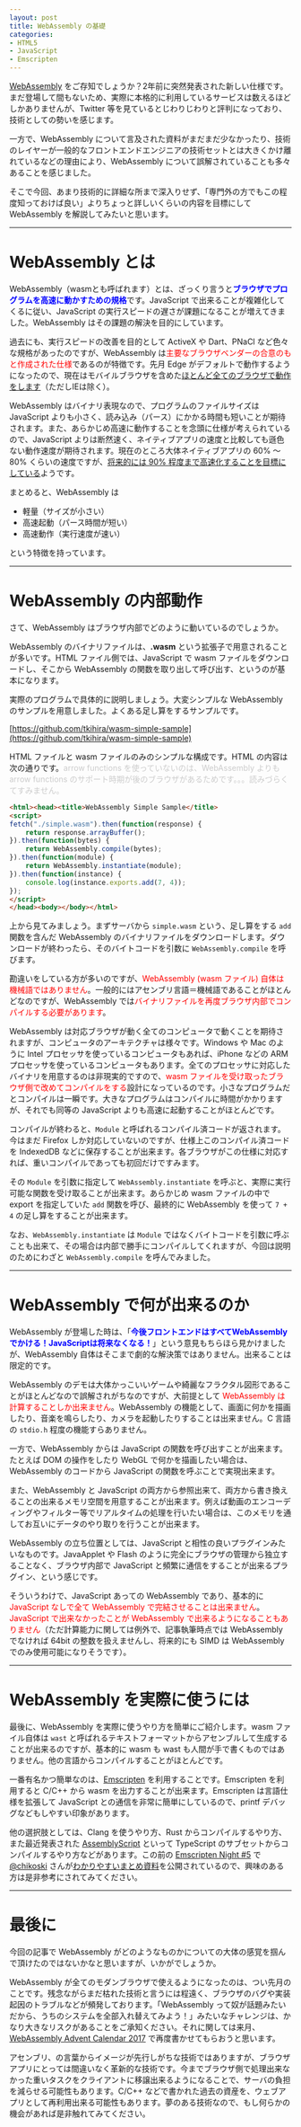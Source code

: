 ```yaml
---
layout: post
title: WebAssembly の基礎
categories:
- HTML5
- JavaScript
- Emscripten
---
```


[WebAssembly](http://webassembly.org/) をご存知でしょうか？2年前に突然発表された新しい仕様です。まだ登場して間もないため、実際に本格的に利用しているサービスは数えるほどしかありませんが、Twitter 等を見ているとじわりじわりと評判になっており、技術としての勢いを感じます。

一方で、WebAssembly について言及された資料がまだまだ少なかったり、技術のレイヤーが一般的なフロントエンドエンジニアの技術セットとは大きくかけ離れているなどの理由により、WebAssembly について誤解されていることも多々あることを感じました。

そこで今回、あまり技術的に詳細な所まで深入りせず、「専門外の方でもこの程度知っておけば良い」よりちょっと詳しいくらいの内容を目標にして WebAssembly を解説してみたいと思います。



----

# WebAssembly とは

WebAssembly（wasmとも呼ばれます）とは、ざっくり言うと<span style="color:blue;font-weight:bold">ブラウザでプログラムを高速に動かすための規格</span>です。JavaScript で出来ることが複雑化してくるに従い、JavaScript の実行スピードの遅さが課題になることが増えてきました。WebAssembly はその課題の解決を目的にしています。

過去にも、実行スピードの改善を目的として ActiveX や Dart、PNaCl など色々な規格があったのですが、WebAssembly は<span style="color:red">主要なブラウザベンダーの合意のもと作成された仕様</span>であるのが特徴です。先月 Edge がデフォルトで動作するようになったので、現在はモバイルブラウザを含めた[ほとんど全てのブラウザで動作をします](http://caniuse.com/#feat=wasm)（ただしIEは除く）。

WebAssembly はバイナリ表現なので、プログラムのファイルサイズは JavaScript よりも小さく、読み込み（パース）にかかる時間も短いことが期待されます。また、あらかじめ高速に動作することを念頭に仕様が考えられているので、JavaScript よりは断然速く、ネイティブアプリの速度と比較しても遜色ない動作速度が期待されます。現在のところ大体ネイティブアプリの 60% 〜 80% くらいの速度ですが、[将来的には 90% 程度まで高速化することを目標にしている](https://www.youtube.com/watch?v=6v4E6oksar0)ようです。

まとめると、WebAssembly は

- 軽量（サイズが小さい）
- 高速起動（パース時間が短い）
- 高速動作（実行速度が速い）

という特徴を持っています。

----

# WebAssembly の内部動作

さて、WebAssembly はブラウザ内部でどのように動いているのでしょうか。

WebAssembly のバイナリファイルは、<span style="font-weight:bold">.wasm</span> という拡張子で用意されることが多いです。HTML ファイル側では、JavaScript で wasm ファイルをダウンロードし、そこから WebAssembly の関数を取り出して呼び出す、というのが基本になります。

実際のプログラムで具体的に説明しましょう。大変シンプルな WebAssembly のサンプルを用意しました。よくある足し算をするサンプルです。

[https://github.com/tkihira/wasm-simple-sample](https://github.com/tkihira/wasm-simple-sample)

HTML ファイルと wasm ファイルのみのシンプルな構成です。HTML の内容は次の通りです。<span style="color:#ccc">arrow functions を使っていないのは、WebAssembly よりも arrow functions のサポート時期が後のブラウザがあるためです。。。読みづらくてすみません。</span>

```html
<html><head><title>WebAssembly Simple Sample</title>
<script>
fetch("./simple.wasm").then(function(response) {
    return response.arrayBuffer();
}).then(function(bytes) {
    return WebAssembly.compile(bytes);
}).then(function(module) {
    return WebAssembly.instantiate(module);
}).then(function(instance) {
    console.log(instance.exports.add(7, 4));
});
</script>
</head><body></body></html>
```

上から見てみましょう。まずサーバから `simple.wasm` という、足し算をする `add` 関数を含んだ WebAssembly のバイナリファイルをダウンロードします。ダウンロードが終わったら、そのバイトコードを引数に `WebAssembly.compile` を呼びます。

勘違いをしている方が多いのですが、<span style="color:red">WebAssembly (wasm ファイル) 自体は機械語ではありません</span>。一般的にはアセンブリ言語＝機械語であることがほとんどなのですが、WebAssembly では<span style="color:red">バイナリファイルを再度ブラウザ内部でコンパイルする必要があります</span>。

WebAssembly は対応ブラウザが動く全てのコンピュータで動くことを期待されますが、コンピュータのアーキテクチャは様々です。Windows や Mac のように Intel プロセッサを使っているコンピュータもあれば、iPhone などの ARM プロセッサを使っているコンピュータもあります。全てのプロセッサに対応したバイナリを用意するのは非現実的ですので、<span style="color:red">wasm ファイルを受け取ったブラウザ側で改めてコンパイルをする</span>設計になっているのです。小さなプログラムだとコンパイルは一瞬です。大きなプログラムはコンパイルに時間がかかりますが、それでも同等の JavaScript よりも高速に起動することがほとんどです。

コンパイルが終わると、`Module` と呼ばれるコンパイル済コードが返されます。今はまだ Firefox しか対応していないのですが、仕様上このコンパイル済コードを IndexedDB などに保存することが出来ます。各ブラウザがこの仕様に対応すれば、重いコンパイルであっても初回だけですみます。

その `Module` を引数に指定して `WebAssembly.instantiate` を呼ぶと、実際に実行可能な関数を受け取ることが出来ます。あらかじめ wasm ファイルの中で export を指定していた `add` 関数を呼び、最終的に WebAssembly を使って `7 + 4` の足し算をすることが出来ます。

なお、`WebAssembly.instantiate` は `Module` ではなくバイトコードを引数に呼ぶことも出来て、その場合は内部で勝手にコンパイルしてくれますが、今回は説明のためにわざと `WebAssembly.compile` を呼んでみました。

----

# WebAssembly で何が出来るのか

WebAssembly が登場した時は、「<span style="color:blue;font-weight:bold">今後フロントエンドはすべてWebAssemblyでかける！JavaScriptは将来なくなる！</span>」という意見もちらほら見かけましたが、WebAssembly 自体はそこまで劇的な解決策ではありません。出来ることは限定的です。

WebAssembly のデモは大体かっこいいゲームや綺麗なフラクタル図形であることがほとんどなので誤解されがちなのですが、大前提として <span style="color:red">WebAssembly は計算することしか出来ません</span>。WebAssembly の機能として、画面に何かを描画したり、音楽を鳴らしたり、カメラを起動したりすることは出来ません。C 言語の `stdio.h` 程度の機能すらありません。

一方で、WebAssembly からは JavaScript の関数を呼び出すことが出来ます。たとえば DOM の操作をしたり WebGL で何かを描画したい場合は、WebAssembly のコードから JavaScript の関数を呼ぶことで実現出来ます。

また、WebAssembly と JavaScript の両方から参照出来て、両方から書き換えることの出来るメモリ空間を用意することが出来ます。例えば動画のエンコーディングやフィルター等でリアルタイムの処理を行いたい場合は、このメモリを通してお互いにデータのやり取りを行うことが出来ます。

WebAssembly の立ち位置としては、JavaScript と相性の良いプラグインみたいなものです。JavaApplet や Flash のように完全にブラウザの管理から独立することなく、ブラウザ内部で JavaScript と頻繁に通信をすることが出来るプラグイン、という感じです。

そういうわけで、JavaScript あっての WebAssembly であり、基本的に <span style="color:red">JavaScript なしで全て WebAssembly で完結させることは出来ません</span>。<span style="color:red">JavaScript で出来なかったことが WebAssembly で出来るようになることもありません</span>（ただ計算能力に関しては例外で、記事執筆時点では WebAssembly でなければ 64bit の整数を扱えませんし、将来的にも SIMD は WebAssembly でのみ使用可能になりそうです）。

----

# WebAssembly を実際に使うには

最後に、WebAssembly を実際に使うやり方を簡単にご紹介します。wasm ファイル自体は `wast` と呼ばれるテキストフォーマットからアセンブルして生成することが出来るのですが、基本的に wasm も wast も人間が手で書くものではありません。他の言語からコンパイルすることがほとんどです。

一番有名かつ簡単なのは、[Emscripten](http://kripken.github.io/emscripten-site/) を利用することです。Emscripten を利用すると C/C++ から wasm を出力することが出来ます。Emscripten は言語仕様を拡張して JavaScript との通信を非常に簡単にしているので、printf デバッグなどもしやすい印象があります。

他の選択肢としては、Clang を使うやり方、Rust からコンパイルするやり方、また最近発表された [AssemblyScript](https://github.com/AssemblyScript/assemblyscript) といって TypeScript のサブセットからコンパイルするやり方などがあります。この前の [Emscripten Night #5](https://emsn.connpass.com/event/66304/) で [@chikoski](https://twitter.com/chikoski) さんが[わかりやすいまとめ資料](https://speakerdeck.com/chikoski/20171018-wasm)を公開されているので、興味のある方は是非参考にされてみてください。

----

# 最後に

今回の記事で WebAssembly がどのようなものかについての大体の感覚を掴んで頂けたのではないかなと思いますが、いかがでしょうか。

WebAssembly が全てのモダンブラウザで使えるようになったのは、つい先月のことです。残念ながらまだ枯れた技術と言うには程遠く、ブラウザのバグや実装起因のトラブルなどが頻発しております。「WebAssembly って奴が話題みたいだから、うちのシステムを全部入れ替えてみよう！」みたいなチャレンジは、かなり大きなリスクがあることをご承知ください。それに関しては来月、[WebAssembly Advent Calendar 2017](https://qiita.com/advent-calendar/2017/webassembly) で再度書かせてもらおうと思います。

アセンブリ、の言葉からイメージが先行しがちな技術ではありますが、ブラウザアプリにとっては間違いなく革新的な技術です。今までブラウザ側で処理出来なかった重いタスクをクライアントに移譲出来るようになることで、サーバの負担を減らせる可能性もあります。C/C++ などで書かれた過去の資産を、ウェブアプリとして再利用出来る可能性もあります。夢のある技術なので、もし何らかの機会があれば是非触れてみてください。



